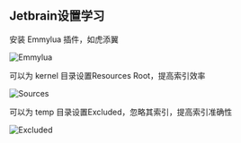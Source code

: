 ## Jetbrain设置学习

安装 Emmylua 插件，如虎添翼

![Emmylua](https://gitlab.com/h-document/lik/-/raw/main/images/emmylua.png)

可以为 kernel 目录设置Resources Root，提高索引效率

![Sources](https://gitlab.com/h-document/lik/-/raw/main/images/jetbrain1.png)

可以为 temp 目录设置Excluded，忽略其索引，提高索引准确性

![Excluded](https://gitlab.com/h-document/lik/-/raw/main/images/jetbrain2.png)
